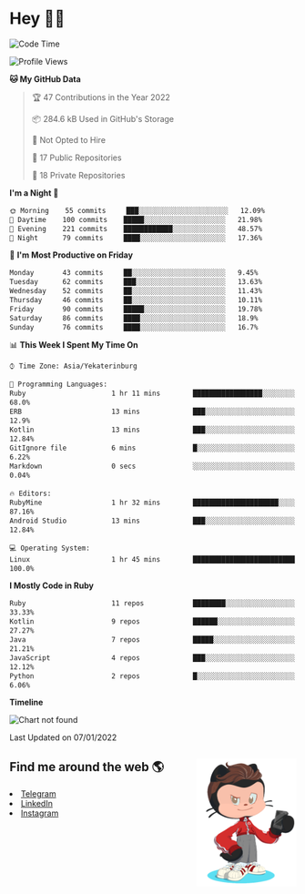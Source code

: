 # Hey 👋🏻 
   <!--START_SECTION:waka-->
![Code Time](http://img.shields.io/badge/Code%20Time-5%20hrs%2021%20mins-blue)

![Profile Views](http://img.shields.io/badge/Profile%20Views-313-blue)

**🐱 My GitHub Data** 

> 🏆 47 Contributions in the Year 2022
 > 
> 📦 284.6 kB Used in GitHub's Storage 
 > 
> 🚫 Not Opted to Hire
 > 
> 📜 17 Public Repositories 
 > 
> 🔑 18 Private Repositories  
 > 
**I'm a Night 🦉** 

```text
🌞 Morning    55 commits     ███░░░░░░░░░░░░░░░░░░░░░░   12.09% 
🌆 Daytime    100 commits    █████░░░░░░░░░░░░░░░░░░░░   21.98% 
🌃 Evening    221 commits    ████████████░░░░░░░░░░░░░   48.57% 
🌙 Night      79 commits     ████░░░░░░░░░░░░░░░░░░░░░   17.36%

```
📅 **I'm Most Productive on Friday** 

```text
Monday       43 commits     ██░░░░░░░░░░░░░░░░░░░░░░░   9.45% 
Tuesday      62 commits     ███░░░░░░░░░░░░░░░░░░░░░░   13.63% 
Wednesday    52 commits     ██░░░░░░░░░░░░░░░░░░░░░░░   11.43% 
Thursday     46 commits     ██░░░░░░░░░░░░░░░░░░░░░░░   10.11% 
Friday       90 commits     █████░░░░░░░░░░░░░░░░░░░░   19.78% 
Saturday     86 commits     ████░░░░░░░░░░░░░░░░░░░░░   18.9% 
Sunday       76 commits     ████░░░░░░░░░░░░░░░░░░░░░   16.7%

```


📊 **This Week I Spent My Time On** 

```text
⌚︎ Time Zone: Asia/Yekaterinburg

💬 Programming Languages: 
Ruby                     1 hr 11 mins        █████████████████░░░░░░░░   68.0% 
ERB                      13 mins             ███░░░░░░░░░░░░░░░░░░░░░░   12.9% 
Kotlin                   13 mins             ███░░░░░░░░░░░░░░░░░░░░░░   12.84% 
GitIgnore file           6 mins              █░░░░░░░░░░░░░░░░░░░░░░░░   6.22% 
Markdown                 0 secs              ░░░░░░░░░░░░░░░░░░░░░░░░░   0.04%

🔥 Editors: 
RubyMine                 1 hr 32 mins        █████████████████████░░░░   87.16% 
Android Studio           13 mins             ███░░░░░░░░░░░░░░░░░░░░░░   12.84%

💻 Operating System: 
Linux                    1 hr 45 mins        █████████████████████████   100.0%

```

**I Mostly Code in Ruby** 

```text
Ruby                     11 repos            ████████░░░░░░░░░░░░░░░░░   33.33% 
Kotlin                   9 repos             ██████░░░░░░░░░░░░░░░░░░░   27.27% 
Java                     7 repos             █████░░░░░░░░░░░░░░░░░░░░   21.21% 
JavaScript               4 repos             ███░░░░░░░░░░░░░░░░░░░░░░   12.12% 
Python                   2 repos             █░░░░░░░░░░░░░░░░░░░░░░░░   6.06%

```


**Timeline**

![Chart not found](https://raw.githubusercontent.com/HarshBarash/HarshBarash/master/charts/bar_graph.png) 


 Last Updated on 07/01/2022
<!--END_SECTION:waka-->
   
<!--    <p align="center">
        <img src="https://github-profile-trophy.vercel.app/?username=HarshBarash&theme=darkhub&margin-w=15" alt="Trophies GitHub" />
    </p>
 -->
</details>

## Find me around the web 🌎 <a href="https://github.com//HarshBarash"><img align="right" width="175" height="225" src="https://github.com/HarshBarash/HarshBarash/blob/master/app/assets/images/antonbaranov.png"></a>
<li> <a href="https://t.me/HarshBarash"> Telegram </a> </li>
<li> <a href="https://linkedin.com/in/HarshBarash"> LinkedIn </a> </li>
<li> <a href="https://www.instagram.com/harsh.barash/"> Instagram </a> </li>
